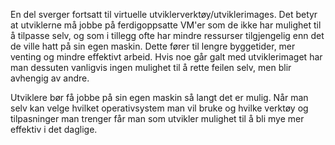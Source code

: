 En del sverger fortsatt til virtuelle utviklerverktøy/utviklerimages.  Det betyr at utviklerne må jobbe på ferdigoppsatte VM'er som de ikke har mulighet til å tilpasse selv, og som i tillegg ofte har mindre ressurser tilgjengelig enn det de ville hatt på sin egen maskin.  Dette fører til lengre byggetider, mer venting og mindre effektivt arbeid.  Hvis noe går galt med utviklerimaget har man dessuten vanligvis ingen mulighet til å rette feilen selv, men blir avhengig av andre.  

Utviklere bør få jobbe på sin egen maskin så langt det er mulig.  Når man selv kan velge hvilket operativsystem man vil bruke og hvilke verktøy og tilpasninger man trenger får man som utvikler mulighet til å bli mye mer effektiv i det daglige.  